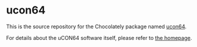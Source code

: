 # ucon64

This is the source repository for the Chocolately package named
[ucon64](https://community.chocolatey.org/packages/ucon64).

For details about the uCON64 software itself, please refer to
[the homepage](https://ucon64.sourceforge.io/).

